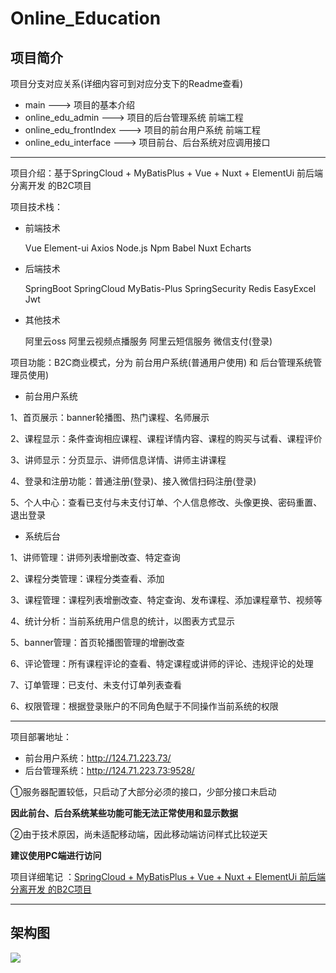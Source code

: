 # Online_Education

## 项目简介

项目分支对应关系(详细内容可到对应分支下的Readme查看)

- main   --->  项目的基本介绍
- online_edu_admin   --->  项目的后台管理系统 前端工程
- online_edu_frontIndex  --->  项目的前台用户系统  前端工程
- online_edu_interface  ---> 项目前台、后台系统对应调用接口

---

项目介绍：基于SpringCloud + MyBatisPlus + Vue + Nuxt + ElementUi 前后端分离开发 的B2C项目

项目技术栈：

- 前端技术

  Vue	Element-ui	Axios	Node.js	Npm	Babel	Nuxt	Echarts 	

- 后端技术

  SpringBoot	SpringCloud	MyBatis-Plus	SpringSecurity	Redis	EasyExcel	Jwt

- 其他技术

  阿里云oss	阿里云视频点播服务	阿里云短信服务	微信支付(登录)

项目功能：B2C商业模式，分为 前台用户系统(普通用户使用) 和 后台管理系统管理员使用)

- 前台用户系统

1、首页展示：banner轮播图、热门课程、名师展示

2、课程显示：条件查询相应课程、课程详情内容、课程的购买与试看、课程评价

3、讲师显示：分页显示、讲师信息详情、讲师主讲课程

4、登录和注册功能：普通注册(登录)、接入微信扫码注册(登录)

5、个人中心：查看已支付与未支付订单、个人信息修改、头像更换、密码重置、退出登录

- 系统后台

1、讲师管理：讲师列表增删改查、特定查询

2、课程分类管理：课程分类查看、添加

3、课程管理：课程列表增删改查、特定查询、发布课程、添加课程章节、视频等

4、统计分析：当前系统用户信息的统计，以图表方式显示

5、banner管理：首页轮播图管理的增删改查

6、评论管理：所有课程评论的查看、特定课程或讲师的评论、违规评论的处理

7、订单管理：已支付、未支付订单列表查看

6、权限管理：根据登录账户的不同角色赋于不同操作当前系统的权限

---

项目部署地址：

- 前台用户系统：http://124.71.223.73/
- 后台管理系统：http://124.71.223.73:9528/

①服务器配置较低，只启动了大部分必须的接口，少部分接口未启动

**因此前台、后台系统某些功能可能无法正常使用和显示数据**

②由于技术原因，尚未适配移动端，因此移动端访问样式比较逆天

**建议使用PC端进行访问**

项目详细笔记 ：[SpringCloud + MyBatisPlus + Vue + Nuxt + ElementUi 前后端分离开发 的B2C项目](http://year21.top/2022/09/14/OnlineEducation/)

---

## 架构图

![](https://s1.ax1x.com/2022/09/15/vzik4K.png)





